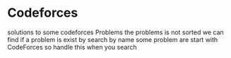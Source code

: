 # Codeforces
solutions to some codeforces Problems
the problems is not sorted
we can find if a problem is exist by search by name 
some problem are start with CodeForces so handle this when you search
